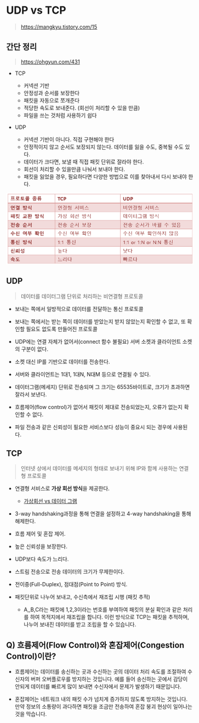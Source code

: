 # UDP vs TCP
> https://mangkyu.tistory.com/15

## 간단 정리
> https://ohgyun.com/431
- TCP
  - 커넥션 기반
  - 안정성과 순서를 보장한다
  - 패킷을 자동으로 쪼개준다
  - 적당한 속도로 보내준다. (회선이 처리할 수 있을 만큼)
  - 파일을 쓰는 것처럼 사용하기 쉽다

- UDP
  - 커넥션 기반이 아니다. 직접 구현해야 한다
  - 안정적이지 않고 순서도 보장되지 않는다. 데이터를 잃을 수도, 중복될 수도 있다.
  - 데이터가 크다면, 보낼 때 직접 패킷 단위로 잘라야 한다.
  - 회선이 처리할 수 있을만큼 나눠서 보내야 한다.
  - 패킷을 잃었을 경우, 필요하다면 다양한 방법으로 이를 찾아내서 다시 보내야 한다.

![](../src/tcp_udp.png)


## UDP
> 데이터를 데이터그램 단위로 처리하는 비연결형 프로토콜
 
- 보내는 쪽에서 일방적으로 데이터를 전달하는 통신 프로토콜

- 보내는 쪽에서는 받는 쪽이 데이터를 받았는지 받지 않았는지 확인할 수 없고, 또 확인할 필요도 없도록 만들어진 프로토콜

- UDP에는 연결 자체가 없어서(connect 함수 불필요) 서버 소켓과 클라이언트 소켓의 구분이 없다.

- 소켓 대신 IP를 기반으로 데이터를 전송한다.

- 서버와 클라이언트는 1대1, 1대N, N대M 등으로 연결될 수 있다.

- 데이터그램(메세지) 단위로 전송되며 그 크기는 65535바이트로, 크기가 초과하면 잘라서 보낸다.

- 흐름제어(flow control)가 없어서 패킷이 제대로 전송되었는지, 오류가 없는지 확인할 수 없다.

- 파일 전송과 같은 신뢰성이 필요한 서비스보다 성능이 중요시 되는 경우에 사용된다.


## TCP
> 인터넷 상에서 데이터를 메세지의 형태로 보내기 위해 IP와 함께 사용하는 연결형 프로토콜

- 연결형 서비스로 **가상 회선 방식**을 제공한다.
    - [가상회선 vs 데이터 그램](https://woovictory.github.io/2018/12/28/Network-Packet-Switching-Method/)
- 3-way handshaking과정을 통해 연결을 설정하고 4-way handshaking을 통해 해제한다.
- 흐름 제어 및 혼잡 제어.
- 높은 신뢰성을 보장한다.
- UDP보다 속도가 느리다.
- 스트림 전송으로 전송 데이터의 크기가 무제한이다.
- 전이중(Full-Duplex), 점대점(Point to Point) 방식.

- 패킷단위로 나누어 보내고, 수신측에서 재조립 시행 (패킷 추적)
  - A,,B,C라는 패킷에 1,2,3이라는 번호를 부여하여 패킷의 분실 확인과 같은 처리를 하여 목적지에서 재조립을 합니다. 이런 방식으로 TCP는 패킷을 추적하며, 나누어 보내진 데이터를 받고 조립을 할 수 있습니다.



## Q) 흐름제어(Flow Control)와 혼잡제어(Congestion Control)이란?

- 흐름제어는 데이터를 송신하는 곳과 수신하는 곳의 데이터 처리 속도를 조절하여 수신자의 버퍼 오버플로우를 방지하는 것입니다. 예를 들어 송신하는 곳에서 감당이 안되게 데이터를 빠르게 많이 보내면 수신자에서 문제가 발생하기 때문입니다.

- 혼잡제어는 네트워크 내의 패킷 수가 넘치게 증가하지 않도록 방지하는 것입니다. 만약 정보의 소통량이 과다하면 패킷을 조금만 전송하여 혼잡 붕괴 현상이 일어나는 것을 막습니다.